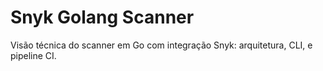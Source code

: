 # Snyk Golang Scanner

Visão técnica do scanner em Go com integração Snyk: arquitetura, CLI, e pipeline CI.
